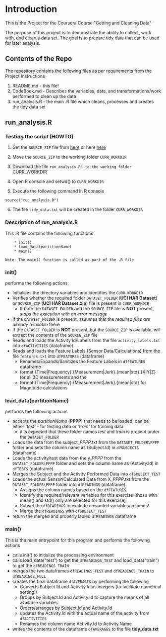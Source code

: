 ﻿# Introduction

This is the Project for the Coursera Course "Getting and Cleaning Data" 

The purpose of this project is to demonstrate the ability to collect, work with, and clean a data set. The goal is to prepare tidy data that can be used for later analysis. 

## Contents of the Repo

The repository contains the following files as per requirements from the Project Instructions

1. README.md - this file!
2. CodeBook.md - Describes the variables, data, and transformations/work performed to clean up the data
3. run_analysis.R - the main .R file which cleans, processes and creates the tidy data set

## run_analysis.R

### Testing the script (HOWTO)

1. Get the `SOURCE_ZIP` file from [here](https://d396qusza40orc.cloudfront.net/getdata%2Fprojectfiles%2FUCI%20HAR%20Dataset.zip) or here [here](https://www.dropbox.com/s/u7jq5twvohyhac4/UCI%20HAR%20Dataset.zip)

2. Move the `SOURCE_ZIP` to the working folder `CURR_WORKDIR`

3. Download the file `run_analysis.R' to the working folder `CURR_WORKDIR`

4. Open R console and setwd() to `CURR_WORKDIR`

5. Execute the following command in R console
```
source("run_analysis.R")
```

6. The file `tidy_data.txt` will be created in the folder  `CURR_WORKDIR`

### Description of run_analysis.R

This .R file contains the following functions 
```
	* init()
	* load_data(partitionName)
	* main()
```

`Note: The main() function is called as part of the .R file`

### init()

performs the following actions:
* Initialises the directory variables and identifies the `CURR_WORKDIR`
* Verifies whether the required folder `DATASET_FOLDER` (**UCI HAR Dataset**) or `SOURCE_ZIP` (**UCI HAR Dataset.zip**) file is present in `CURR_WORKDIR`
	- If both the `DATASET_FOLDER` and the `SOURCE_ZIP` file is **NOT** present, *stops the execution with an error message*
* If the `DATASET_FOLDER` is present, assumes that the *required files are already available* there
* If the `DATASET_FOLDER` is **NOT** present, but the `SOURCE_ZIP` is available, will extract the contents of the `SOURCE_ZIP` file
* Reads and loads the Activity Id/Labels from the file `activity_labels.txt` into `dfACTIVITIES` (dataframe)
* Reads and loads the Feature Labels (Sensor Data/Calculations) from the file `features.txt` into `dfFEATURES` (dataframe)
	- Renames/Expands/Sanitizes the Feature Labels in `dfFEATURES` dataframe 
	- format {Time|Frequency}.{Measurement|Jerk}.{mean|std}.{X|Y|Z} for all 3D measurements and the 
	- format {Time|Frequency}.{Measurement|Jerk}.{mean|std} for Magnitude calculations

### load_data(partitionName)

performs the following actions
* accepts the *partitionName* (**PPPP**) that needs to be loaded, can be either *'test'* - for testing data or *'train'* for training data
	- it is expected that these folder names *test* and *train* is present under the `DATASET_FOLDER`
* Loads the data from the subject_*PPPP*.txt from the `DATASET_FOLDER\PPPP` folder and sets the column name as (Subject.Id) in `dfSUBJECTS` (dataframe)
* Loads the activity/test data from the y_*PPPP* from the `DATASET_FOLDER\PPPP` folder and sets the column name as (Activity.Id) in `dfTESTS` (dataframe)
* Merges the Subject and the Activity Performed Data into `dfSUBJECT_TEST`
* Loads the actual Sensor/Calculated Data from X_*PPPP*.txt from the `DATASET_FOLDER\PPPP` folder into `dfREADINGS` (dataframe)
	- Assigns the column names based on the `dfFEATURES` 
	- Identify the required/relevant variables for this exercise (those with mean() and std() only are selected for this exercise)
	- Subset the `dfREADINGS` to exclude unwanted variables/columns!
	- Merge the `dfREADINGS` with `dfSUBJECT_TEST`
* return the merged and properly labled `dfREADINGS` dataframe

### main()
This is the main entrypoint for this program and performs the following actions
 
* calls init() to initialize the processing environment
* calls load_data("test") to get the `dfREADINGS_TEST` and load_data("train") to get the `dfREADINGS_TRAIN`
* merges the two dataframes `dfREADINGS_TEST` and `dfREADINGS_TRAIN` to `dfREADINGS_FULL`
* creates the final dataframe `dfAVERAGES` by performing the following
	- Converts Subject.Id and Activity.Id as integers (to facilitate numerical sorting!)
	- Groups by Subject.Id and Activity.Id to capture the means of all available variables
	- Orders/arranges by Subject.Id and Activity.Id 
	- updates the Activity.Id with the actual name of the activity from `dfACTIVITIES`
	- Renames the column name Activity.Id to Activity.Name
* writes the contents of the dataframe `dfAVERAGES` to the file **tidy_data.txt**

